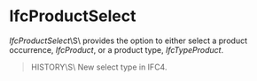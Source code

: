 IfcProductSelect
================
_IfcProductSelect_\S\ provides the option to either select a product
occurrence, _IfcProduct_, or a product type, _IfcTypeProduct_.  
  
> HISTORY\S\ New select type in IFC4.  
  
  


